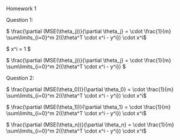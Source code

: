 Homework 1

Question 1: 

$ \frac{\partial (MSE(\theta_j))}{\partial \theta_j} =  \cdot \frac{1}{m} \sum\limits_{i=0}^m 2({\theta^T \cdot x^i - y^i}) \cdot x^i$

$ x^i = 1 $

$ \frac{\partial (MSE(\theta_j))}{\partial \theta_j} =  \cdot \frac{1}{m} \sum\limits_{i=0}^m 2({\theta^T \cdot x^i - y^i}) $

Question 2: 

$ \frac{\partial (MSE(\theta_0))}{\partial \theta_0} =  \cdot \frac{1}{m} \sum\limits_{i=0}^m 2({\theta^T \cdot x^i - y^i}) \cdot x^i$

$ \frac{\partial (MSE(\theta_1))}{\partial \theta_1} =  \cdot \frac{1}{m} \sum\limits_{i=0}^m 2({\theta^T \cdot x^i - y^i}) \cdot x^i$

$ \frac{\partial (MSE(\theta_n))}{\partial \theta_n} =  \cdot \frac{1}{m} \sum\limits_{i=0}^m 2({\theta^T \cdot x^i - y^i}) \cdot x^i$
